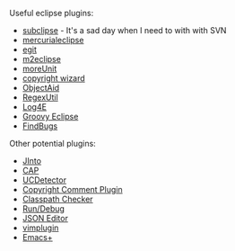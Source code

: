 Useful eclipse plugins:

 * [subclipse](http://subclipse.tigris.org/) - It's a sad day when I need to with with SVN
 * [mercurialeclipse](http://javaforge.com/project/HGE)
 * [egit](http://www.eclipse.org/egit/)
 * [m2eclipse](http://m2eclipse.sonatype.org/)
 * [moreUnit](http://moreunit.sourceforge.net/)
 * [copyright wizard](http://www.wdev91.com/?p=cpw)
 * [ObjectAid](http://www.objectaid.com/download)
 * [RegexUtil](http://myregexp.com/eclipsePlugin.html)
 * [Log4E](http://log4e.jayefem.de/)
 * [Groovy Eclipse](http://groovy.codehaus.org/Eclipse+Plugin)
 * [FindBugs](http://marketplace.eclipse.org/content/findbugs-eclipse-plugin)

Other potential plugins:

 * [JInto](http://www.guh-software.de/jinto_en.html)
 * [CAP](http://cap.xore.de/)
 * [UCDetector](http://www.ucdetector.org/)
 * [Copyright Comment Plugin](http://sourcecopyright.sourceforge.net/web/)
 * [Classpath Checker](http://classpathchecker.free.fr/index.html)
 * [Run/Debug](http://www.loose.cz/index/plugins/eclipse)
 * [JSON Editor](http://sourceforge.net/projects/eclipsejsonedit/)
 * [vimplugin](http://sourceforge.net/projects/vimplugin/)
 * [Emacs+](http://www.mulgasoft.com/)

